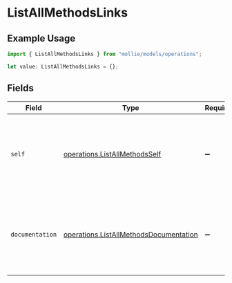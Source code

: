 # ListAllMethodsLinks

## Example Usage

```typescript
import { ListAllMethodsLinks } from "mollie/models/operations";

let value: ListAllMethodsLinks = {};
```

## Fields

| Field                                                                                            | Type                                                                                             | Required                                                                                         | Description                                                                                      |
| ------------------------------------------------------------------------------------------------ | ------------------------------------------------------------------------------------------------ | ------------------------------------------------------------------------------------------------ | ------------------------------------------------------------------------------------------------ |
| `self`                                                                                           | [operations.ListAllMethodsSelf](../../models/operations/listallmethodsself.md)                   | :heavy_minus_sign:                                                                               | In v2 endpoints, URLs are commonly represented as objects with an `href` and `type` field.       |
| `documentation`                                                                                  | [operations.ListAllMethodsDocumentation](../../models/operations/listallmethodsdocumentation.md) | :heavy_minus_sign:                                                                               | In v2 endpoints, URLs are commonly represented as objects with an `href` and `type` field.       |